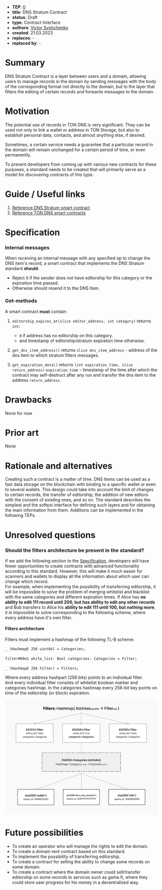 - **TEP**: [0](https://github.com/ton-blockchain/TEPs/pull/0)
- **title**: DNS Stratum Contract
- **status**: Draft
- **type**: Contract Interface
- **authors**: [Victor Syshchenko](https://github.com/1ixi1)
- **created**: 21.03.2023
- **replaces**: -
- **replaced by**: -


# Summary

DNS Stratum Contract is a layer between users and a domain, allowing users
to manage records in the domain by sending messages with the body of the
corresponding format not directly to the domain, but to the layer that
filters the editing of certain records and forwards messages to the
domain.


# Motivation

The potential use of records in TON DNS is very significant. They can be
used not only to link a wallet or address in TON Storage, but also to
establish personal data, contacts, and almost anything else, if desired.

Sometimes, a certain service needs a guarantee that a particular record in
the domain will remain unchanged for a certain period of time, or even
permanently.

To prevent developers from coming up with various new contracts for these
purposes, a standard needs to be created that will primarily serve as
a model for discovering contracts of this type.


# Guide / Useful links

1. [Reference DNS Stratum smart contract](https://github.com/1IxI1/stratum-contract/)
2. [Reference TON DNS smart contracts](https://github.com/ton-blockchain/dns-contract)


# Specification

### Internal messages
When receiving an internal message with any specified op to change
the DNS item's record, a smart contract that implements the DNS Stratum
standard **should**:
   * Reject it if the sender does not have editorship for this category
   or the expiration time passed.
   * Otherwise should resend it to the DNS Item.

### Get-methods
A smart contract **must** contain:
1. `editorship_expires_at(slice editor_address, int category)`
   returns `int`:
   * `0` if address has no editorship on this category.
   * and timestamp of editorship/stratum expiration time otherwise.

2. `get_dns_item_address()` returns `slice dns_item_address` -
   address of the dns item to which stratum filters messages.

3. `get_expiration_data()` returns `(int expiration_time, slice return_address)`
   `expiration_time` - timestamp of the time after which the contract
   may self-destruct after any run and transfer the dns item to
   the address `return_address`.


# Drawbacks

None for now


# Prior art
None


# Rationale and alternatives

Creating such a contract is a matter of time. DNS Items can be used as
a fast data storage on the blockchain with binding to a specific wallet or
even to several wallets. This design could take into account the limit of
changes to certain records, the transfer of editorship, the addition of
new editors with the consent of existing ones, and so on. The standard
describes the simplest and the softest interface for defining such layers and for
obtaining the main information from them. Additions can be implemented in
the following TEPs.


# Unresolved questions

### Should the filters architecture be present in the standard?
If we add the following section to the [Specification](#specification), developers will have
fewer opportunities to create contracts with advanced functionality according to
this standard. However, this will make it much easier for scanners and
wallets to display all the information about which user can change which
record. \
For example, when implementing the possibility of transferring
editorship, it will be impossible to solve the problem of merging
whitelist and blacklist with the same categories and different expiration
times. If Alice has **no ability to edit 111 record until 200, but has
ability to edit any other records** and Bob transfers to Alice his **ability to
edit 111 until 100, but nothing more**, it is impossible to solve
corresponding to the following scheme, where every address have it's own filter.

#### Filters architecture
Filters must implement a hashmap of the following TL-B scheme:
```
_ (HashmapE 256 uint64) = Categories;

filter#89e1 white_list: Bool categories: Categories = Filter;

_ (HashmapE 256 Filter) = Filters;
```

Where every address hashpart (256 bits) points to an individual filter. \
And every individual filter consists of whitelist boolean marker
and categories hashmap. In the categories hashmap every 256-bit key
points on time of the editorship (or block) expiration.

![](../assets/0000-dns-stratum/filters-scheme.png)


# Future possibilities
- To create an operator who will manage the rights to edit the domain.
- To create a domain rent contract based on this standard.
- To implement the possibility of transferring editorship.
- To create a contract for selling the ability to change some records
  on some domain.
- To create a contract where the domain owner could sell/transfer editorship
  on some records to services such as game.fi, where they could store user
  progress for his money in a decentralized way.
